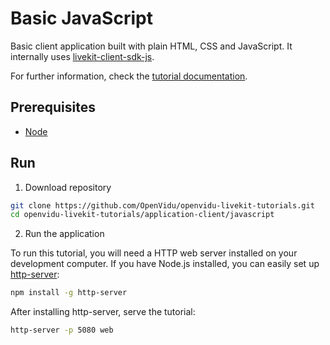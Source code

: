 # Basic JavaScript

Basic client application built with plain HTML, CSS and JavaScript. It internally uses [livekit-client-sdk-js](https://docs.livekit.io/client-sdk-js/).

For further information, check the [tutorial documentation](https://livekit-tutorials.openvidu.io/tutorials/application-client/javascript/).

## Prerequisites

-   [Node](https://nodejs.org/en/download)

## Run

1. Download repository

```bash
git clone https://github.com/OpenVidu/openvidu-livekit-tutorials.git
cd openvidu-livekit-tutorials/application-client/javascript
```

2. Run the application

To run this tutorial, you will need a HTTP web server installed on your development computer. If you have Node.js installed, you can easily set up [http-server](https://github.com/indexzero/http-server):

```bash
npm install -g http-server
```

After installing http-server, serve the tutorial:

```bash
http-server -p 5080 web
```
